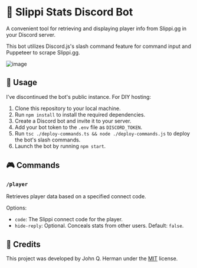 # 🐸 Slippi Stats Discord Bot

A convenient tool for retrieving and displaying player info from Slippi.gg in your Discord server.

This bot utilizes Discord.js's slash command feature for command input and Puppeteer to scrape Slippi.gg.

![image](https://user-images.githubusercontent.com/95893344/221094789-cc47df3b-da51-48df-98db-2eeefd1fb34f.png)

## 🚀 Usage

I've discontinued the bot's public instance. For DIY hosting:

1. Clone this repository to your local machine.
2. Run `npm install` to install the required dependencies.
3. Create a Discord bot and invite it to your server.
4. Add your bot token to the `.env` file as `DISCORD_TOKEN`.
5. Run `tsc ./deploy-commands.ts && node ./deploy-commands.js` to deploy the bot's slash commands.
6. Launch the bot by running `npm start`.

## 🎮 Commands

### `/player`

Retrieves player data based on a specified connect code.

Options:

- `code`: The Slippi connect code for the player.
- `hide-reply`: Optional. Conceals stats from other users. Default: `false`.

## 🙌 Credits

This project was developed by John Q. Herman under the [MIT](https://choosealicense.com/licenses/mit/) license.
